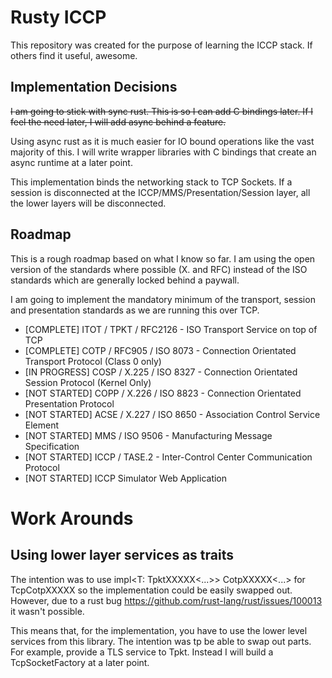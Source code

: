 # Rusty ICCP
This repository was created for the purpose of learning the ICCP stack. If others find it useful, awesome.

## Implementation Decisions
~~I am going to stick with sync rust. This is so I can add C bindings later. If I feel the need later, I will add async behind a feature.~~

Using async rust as it is much easier for IO bound operations like the vast majority of this. I will write wrapper libraries with C bindings that create an async runtime at a later point.

This implementation binds the networking stack to TCP Sockets. If a session is disconnected at the ICCP/MMS/Presentation/Session layer, all the lower layers will be disconnected. 

## Roadmap
This is a rough roadmap based on what I know so far. I am using the open version of the standards where possible (X. and RFC) instead of the ISO standards which are generally locked behind a paywall.

I am going to implement the mandatory minimum of the transport, session and presentation standards as we are running this over TCP.

* [COMPLETE] ITOT / TPKT / RFC2126 - ISO Transport Service on top of TCP
* [COMPLETE] COTP / RFC905 / ISO 8073 - Connection Orientated Transport Protocol (Class 0 only)
* [IN PROGRESS] COSP / X.225 / ISO 8327 - Connection Orientated Session Protocol (Kernel Only)
* [NOT STARTED] COPP / X.226 / ISO 8823 - Connection Orientated Presentation Protocol
* [NOT STARTED] ACSE / X.227 / ISO 8650 - Association Control Service Element
* [NOT STARTED] MMS / ISO 9506 - Manufacturing Message Specification
* [NOT STARTED] ICCP / TASE.2 - Inter-Control Center Communication Protocol
* [NOT STARTED] ICCP Simulator Web Application

# Work Arounds

## Using lower layer services as traits

The intention was to use impl<T: TpktXXXXX<...>> CotpXXXXX<...> for TcpCotpXXXXX so the implementation could be easily swapped out.
However, due to a rust bug https://github.com/rust-lang/rust/issues/100013 it wasn't possible.

This means that, for the implementation, you have to use the lower level services from this library.
The intention was tp be able to swap out parts. For example, provide a TLS service to Tpkt.
Instead I will build a TcpSocketFactory at a later point.
